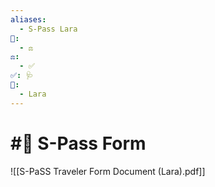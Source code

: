 ```yaml
---
aliases:
  - S-Pass Lara
📁:
  - ⚖️
⚖️:
  - ✅
✅: 🩺
👤:
  - Lara
---
```

# #📍 S-Pass Form

![[S-PaSS Traveler Form Document (Lara).pdf]]